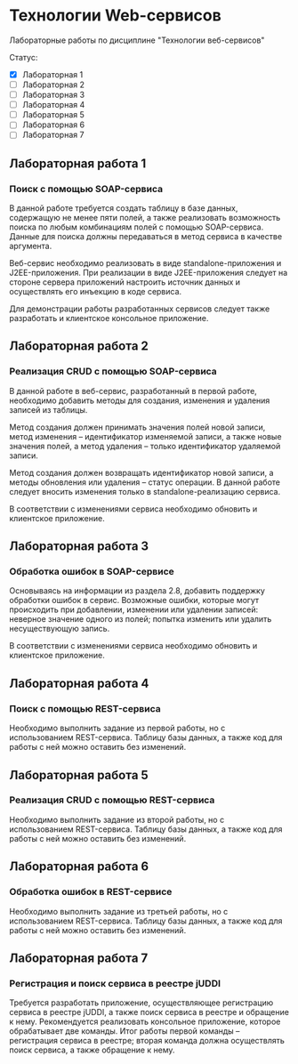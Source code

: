 # Технологии Web-сервисов

Лабораторные работы по дисциплине "Технологии веб-сервисов"

Статус:

- [x] Лабораторная 1
- [ ] Лабораторная 2
- [ ] Лабораторная 3
- [ ] Лабораторная 4
- [ ] Лабораторная 5
- [ ] Лабораторная 6
- [ ] Лабораторная 7

## Лабораторная работа 1

### Поиск с помощью SOAP-сервиса

В данной работе требуется создать таблицу в базе данных,
содержащую не менее пяти полей,
а также реализовать возможность поиска по любым комбинациям полей с помощью SOAP-сервиса.
Данные для поиска должны передаваться в метод сервиса в качестве аргумента.

Веб-сервис необходимо реализовать в виде standalone-приложения и J2EE-приложения.
При реализации в виде J2EE-приложения следует на стороне сервера приложений настроить источник данных и осуществлять его
инъекцию в коде сервиса.

Для демонстрации работы разработанных сервисов следует также разработать и клиентское консольное приложение.

## Лабораторная работа 2

### Реализация CRUD с помощью SOAP-сервиса

В данной работе в веб-сервис, разработанный в первой работе, необходимо
добавить методы для создания, изменения и удаления записей из таблицы.

Метод создания должен принимать значения полей новой записи, метод
изменения – идентификатор изменяемой записи, а также новые значения полей, а
метод удаления – только идентификатор удаляемой записи.

Метод создания должен возвращать идентификатор новой записи, а методы
обновления или удаления – статус операции. В данной работе следует вносить
изменения только в standalone-реализацию сервиса.

В соответствии с изменениями сервиса необходимо обновить и клиентское
приложение.

## Лабораторная работа 3

### Обработка ошибок в SOAP-сервисе

Основываясь на информации из раздела 2.8, добавить поддержку обработки
ошибок в сервис. Возможные ошибки, которые могут происходить при
добавлении, изменении или удалении записей: неверное значение одного из полей;
попытка изменить или удалить несуществующую запись.

В соответствии с изменениями сервиса необходимо обновить и клиентское
приложение.

## Лабораторная работа 4

### Поиск с помощью REST-сервиса

Необходимо выполнить задание из первой работы, но с использованием
REST-сервиса. Таблицу базы данных, а также код для работы с ней можно оставить
без изменений.

## Лабораторная работа 5

### Реализация CRUD с помощью REST-сервиса

Необходимо выполнить задание из второй работы, но с использованием
REST-сервиса. Таблицу базы данных, а также код для работы с ней можно оставить
без изменений.

## Лабораторная работа 6

### Обработка ошибок в REST-сервисе

Необходимо выполнить задание из третьей работы, но с использованием
REST-сервиса. Таблицу базы данных, а также код для работы с ней можно оставить
без изменений.

## Лабораторная работа 7

### Регистрация и поиск сервиса в реестре jUDDI

Требуется разработать приложение, осуществляющее регистрацию сервиса
в реестре jUDDI, а также поиск сервиса в реестре и обращение к нему.
Рекомендуется реализовать консольное приложение, которое обрабатывает две
команды. Итог работы первой команды – регистрация сервиса в реестре; вторая
команда должна осуществлять поиск сервиса, а также обращение к нему.